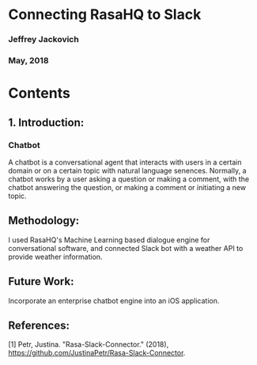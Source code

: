 Connecting RasaHQ to Slack
=================================================================

### Jeffrey Jackovich
### May, 2018

# Contents


## 1. Introduction:  

###  Chatbot

A chatbot is a conversational agent that interacts with users in a certain domain or on a 
certain topic with natural language senences.  Normally, a chatbot works by a user asking a
question or making a comment, with the chatbot answering the question, or making a comment
or initiating a new topic.  

## Methodology: 
I used RasaHQ's Machine Learning based dialogue engine for conversational software, and 
connected Slack bot with a weather API to provide weather information.

## Future Work:
Incorporate an enterprise chatbot engine into an iOS application. 

## References:

[1] Petr, Justina. "Rasa-Slack-Connector." (2018), https://github.com/JustinaPetr/Rasa-Slack-Connector.
